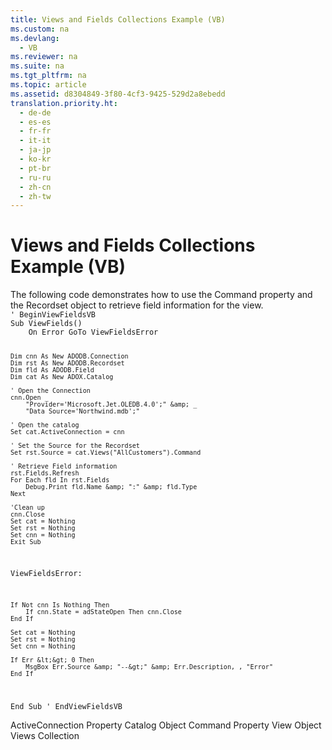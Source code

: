 ```yaml
---
title: Views and Fields Collections Example (VB)
ms.custom: na
ms.devlang: 
  - VB
ms.reviewer: na
ms.suite: na
ms.tgt_pltfrm: na
ms.topic: article
ms.assetid: d8304849-3f80-4cf3-9425-529d2a8ebedd
translation.priority.ht: 
  - de-de
  - es-es
  - fr-fr
  - it-it
  - ja-jp
  - ko-kr
  - pt-br
  - ru-ru
  - zh-cn
  - zh-tw
---
```

# Views and Fields Collections Example (VB)
<?xml version="1.0" encoding="utf-8"?>
<developerReferenceWithoutSyntaxDocument xmlns="http://ddue.schemas.microsoft.com/authoring/2003/5" xmlns:xlink="http://www.w3.org/1999/xlink" xmlns:xsi="http://www.w3.org/2001/XMLSchema-instance" xsi:schemaLocation="http://ddue.schemas.microsoft.com/authoring/2003/5 http://dduestorage.blob.core.windows.net/ddueschema/developer.xsd">
  <introduction>
    <para>The following code demonstrates how to use the <legacyLink xlink:href="bcc9146f-586f-4e69-9c10-863440c9cffa">Command</legacyLink> property and the <legacyLink xlink:href="ede1415f-c3df-4cc5-a05b-2576b2b84b60">Recordset</legacyLink> object to retrieve field information for the view.</para>
  </introduction>
  <section>
    <content>
      <code>' BeginViewFieldsVB
Sub ViewFields()
    On Error GoTo ViewFieldsError
    
    Dim cnn As New ADODB.Connection
    Dim rst As New ADODB.Recordset
    Dim fld As ADODB.Field
    Dim cat As New ADOX.Catalog
    
    ' Open the Connection
    cnn.Open _
        "Provider='Microsoft.Jet.OLEDB.4.0';" &amp; _
        "Data Source='Northwind.mdb';"
    
    ' Open the catalog
    Set cat.ActiveConnection = cnn
    
    ' Set the Source for the Recordset
    Set rst.Source = cat.Views("AllCustomers").Command
    
    ' Retrieve Field information
    rst.Fields.Refresh
    For Each fld In rst.Fields
        Debug.Print fld.Name &amp; ":" &amp; fld.Type
    Next

    'Clean up
    cnn.Close
    Set cat = Nothing
    Set rst = Nothing
    Set cnn = Nothing
    Exit Sub
    
ViewFieldsError:

    If Not cnn Is Nothing Then
        If cnn.State = adStateOpen Then cnn.Close
    End If
    
    Set cat = Nothing
    Set rst = Nothing
    Set cnn = Nothing
    
    If Err &lt;&gt; 0 Then
        MsgBox Err.Source &amp; "--&gt;" &amp; Err.Description, , "Error"
    End If
    
End Sub
' EndViewFieldsVB</code>
    </content>
  </section>
  <relatedTopics>
<link xlink:href="25fff69b-7556-4a28-b6f5-600a4bb0f607">ActiveConnection Property</link>
<link xlink:href="bb651639-a488-4e38-b6de-0ed99fa4dd92">Catalog Object</link>
<link xlink:href="bcc9146f-586f-4e69-9c10-863440c9cffa">Command Property</link>
<link xlink:href="653421ce-7b94-43d0-9bc6-4900f8f2af45">View Object</link>
<link xlink:href="a55d380c-2b7b-4b57-af74-8ba0b3de0db9">Views Collection</link>
</relatedTopics>
</developerReferenceWithoutSyntaxDocument>